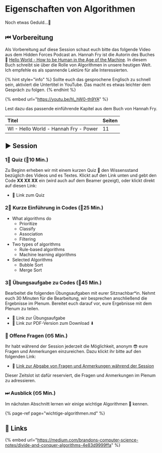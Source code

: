 # Eigenschaften von Algorithmen

Noch etwas Geduld...👷 

## ⏮ Vorbereitung

Als Vorbereitung auf diese Session schaut euch bitte das folgende Video aus dem Hidden Forces Podcast an. Hannah Fry ist die Autorin des Buches 📕 [Hello World - How to be Human in the Age of the Machine](https://www.amazon.de/Hello-World-How-Human-Machine/dp/0857525255). In diesem Buch schreibt sie über die Rolle von Algorithmen in unsere heutigen Welt. Ich empfehle es als spannende Lektüre für alle Interessierten.

{% hint style="info" %}
Sollte euch das gesprochene Englisch zu schnell sein, aktiviert die Untertitel in YouTube. Das macht es etwas leichter dem Gespräch zu folgen.
{% endhint %}

{% embed url="https://youtu.be/h\_hW0-th9YA" %}

Lest dazu das passende einführende Kapitel aus dem Buch von Hannah Fry.

| Titel | Seiten |
| :--- | :--- |
| WI - Hello World - Hannah Fry - Power  | 11 |

## ▶ Session

### 1⃣ Quiz \(⏲10 Min.\)

Zu Beginn erheben wir mit einem kurzen Quiz 🥇 den Wissensstand bezüglich des Videos und es Textes. Klickt auf den Link unten und gebt den Code **XX XX XX** ein \(wird auch auf dem Beamer gezeigt\), oder klickt direkt auf diesen Link:

* 🔗 Link zum Quiz

### 2⃣ Kurze Einführung in Codes \(⏲25 Min.\)

* What algorithms do
  * Prioritize
  * Classify
  * Association
  * Filtering 
* Two types of algorithms
  * Rule-based algorithms
  * Machine learning algorithms 
* Selected Algorithms
  * Bubble Sort
  * Merge Sort

### 3⃣ Übungsaufgabe zu Codes \(⏲45 Min.\)

Bearbeitet die folgenden Übungsaufgaben mit eurer Sitznachbar\*in. Nehmt euch 30 Minuten für die Bearbeitung, wir besprechen anschließend die Ergebnisse im Plenum. Bereitet euch darauf vor, eure Ergebnisse mit dem Plenum zu teilen.

* 🔗 Link zur Übungsaufgabe
* 🔗 Link zur PDF-Version zum Download ⬇

### 🔁 Offene Fragen \(⏲5 Min.\)

Ihr habt während der Session jederzeit die Möglichkeit, anonym 😎 eure Fragen und Anmerkungen einzureichen. Dazu klickt ihr bitte auf den folgenden Link:

* 🔗 [Link zur Abgabe von Fragen und Anmerkungen während der Session](https://www.menti.com/5c40972b)

Dieser Zeitslot ist dafür reserviert, die Fragen und Anmerkungen im Plenum zu adressieren.

### ⏭ Ausblick \(⏲5 Min.\)

Im nächsten Abschnitt lernen wir einige wichtige Algorithmen 👾 kennen.

{% page-ref page="wichtige-algorithmen.md" %}

## 🔗 Links

{% embed url="https://medium.com/brandons-computer-science-notes/divide-and-conquer-algorithms-4e83d9999ffa" %}

